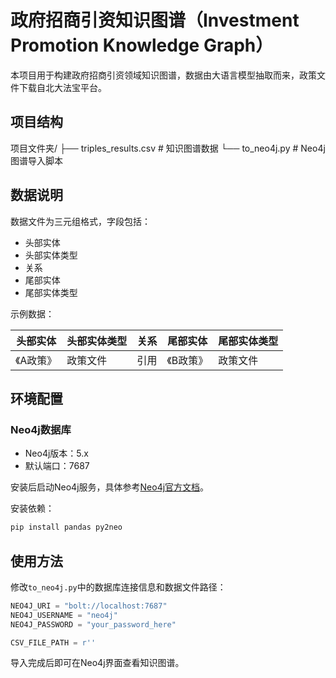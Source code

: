 # 政府招商引资知识图谱（Investment Promotion Knowledge Graph）

本项目用于构建政府招商引资领域知识图谱，数据由大语言模型抽取而来，政策文件下载自北大法宝平台。

## 项目结构

项目文件夹/
├── triples_results.csv    # 知识图谱数据
└── to_neo4j.py    # Neo4j图谱导入脚本

## 数据说明

数据文件为三元组格式，字段包括：

- 头部实体
- 头部实体类型
- 关系
- 尾部实体
- 尾部实体类型

示例数据：

| 头部实体 | 头部实体类型 | 关系 | 尾部实体 | 尾部实体类型 |
|----------|------------|------|----------|--------------|
|《A政策》  | 政策文件    | 引用 |《B政策》  |  政策文件    |

## 环境配置

### Neo4j数据库

- Neo4j版本：5.x
- 默认端口：7687

安装后启动Neo4j服务，具体参考[Neo4j官方文档](https://neo4j.com/docs/operations-manual/current/installation/)。

安装依赖：

```bash
pip install pandas py2neo
```

## 使用方法

修改`to_neo4j.py`中的数据库连接信息和数据文件路径：

```python
NEO4J_URI = "bolt://localhost:7687"
NEO4J_USERNAME = "neo4j"
NEO4J_PASSWORD = "your_password_here"

CSV_FILE_PATH = r''
```

导入完成后即可在Neo4j界面查看知识图谱。
